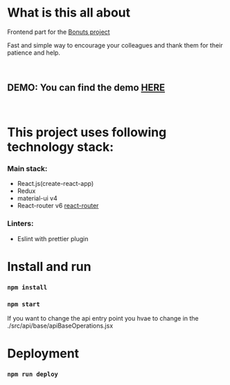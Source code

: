 # What is this all about

Frontend part for the [Bonuts project](https://github.com/tarassov/bonuts)

Fast and simple way to encourage your colleagues and thank them for their patience and help.

&nbsp;

## DEMO: You can find the demo [HERE](https://demo.bonuts.ru)

&nbsp;

# This project uses following technology stack:

### Main stack:

- React.js(create-react-app)
- Redux
- material-ui v4
- React-router v6 [react-router](https://github.com/reactjs/react-router.git)

### Linters:

- Eslint with prettier plugin

# Install and run

### `npm install`

### `npm start`

If you want to change the api entry point you hvae to change in the ./src/api/base/apiBaseOperations.jsx

# Deployment

### `npm run deploy`
